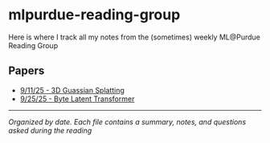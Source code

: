 # mlpurdue-reading-group
Here is where I track all my notes from the (sometimes) weekly ML@Purdue Reading Group

## Papers
- [9/11/25 - 3D Guassian Splatting](notes/9-25-25-3d-guassian-splatting.md)
- [9/25/25 - Byte Latent Transformer](notes/9-25-25-byte-latent-transformer.md)

___
_Organized by date. Each file contains a summary, notes, and questions asked during the reading_
